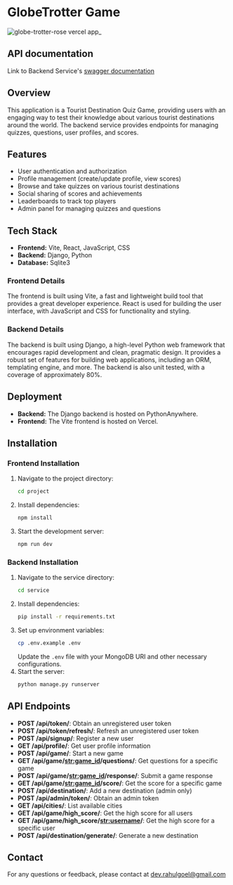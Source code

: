 # GlobeTrotter Game

![globe-trotter-rose vercel app_](https://github.com/user-attachments/assets/738b026d-c3fc-4532-8d4b-f63cbaa61e59)

## API documentation
Link to Backend Service's [swagger documentation](https://aargeee2.pythonanywhere.com/api/schema/docs)

## Overview

This application is a Tourist Destination Quiz Game, providing users with an engaging way to test their knowledge about various tourist destinations around the world. The backend service provides endpoints for managing quizzes, questions, user profiles, and scores.

## Features

- User authentication and authorization
- Profile management (create/update profile, view scores)
- Browse and take quizzes on various tourist destinations
- Social sharing of scores and achievements
- Leaderboards to track top players
- Admin panel for managing quizzes and questions

## Tech Stack

- **Frontend:** Vite, React, JavaScript, CSS
- **Backend:** Django, Python
- **Database:** Sqlite3

### Frontend Details

The frontend is built using Vite, a fast and lightweight build tool that provides a great developer experience. React is used for building the user interface, with JavaScript and CSS for functionality and styling.

### Backend Details

The backend is built using Django, a high-level Python web framework that encourages rapid development and clean, pragmatic design. It provides a robust set of features for building web applications, including an ORM, templating engine, and more. The backend is also unit tested, with a coverage of approximately 80%.

## Deployment

- **Backend:** The Django backend is hosted on PythonAnywhere.
- **Frontend:** The Vite frontend is hosted on Vercel.

## Installation

### Frontend Installation

1. Navigate to the project directory:
    ```sh
    cd project
    ```
2. Install dependencies:
    ```sh
    npm install
    ```
3. Start the development server:
    ```sh
    npm run dev
    ```

### Backend Installation

1. Navigate to the service directory:
    ```sh
    cd service
    ```
2. Install dependencies:
    ```sh
    pip install -r requirements.txt
    ```
3. Set up environment variables:
    ```sh
    cp .env.example .env
    ```
    Update the `.env` file with your MongoDB URI and other necessary configurations.
4. Start the server:
    ```sh
    python manage.py runserver
    ```

## API Endpoints

- **POST /api/token/**: Obtain an unregistered user token
- **POST /api/token/refresh/**: Refresh an unregistered user token
- **POST /api/signup/**: Register a new user
- **GET /api/profile/**: Get user profile information
- **POST /api/game/**: Start a new game
- **GET /api/game/<str:game_id>/questions/**: Get questions for a specific game
- **POST /api/game/<str:game_id>/response/**: Submit a game response
- **GET /api/game/<str:game_id>/score/**: Get the score for a specific game
- **POST /api/destination/**: Add a new destination (admin only)
- **POST /api/admin/token/**: Obtain an admin token
- **GET /api/cities/**: List available cities
- **GET /api/game/high_score/**: Get the high score for all users
- **GET /api/game/high_score/<str:username>/**: Get the high score for a specific user
- **POST /api/destination/generate/**: Generate a new destination

## Contact

For any questions or feedback, please contact at dev.rahulgoel@gmail.com
